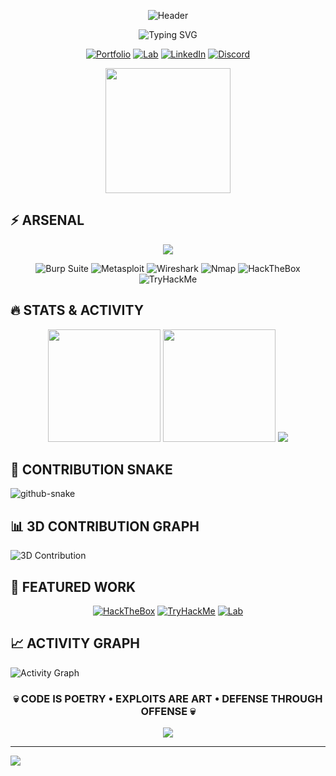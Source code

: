 <div align="center">

![Header](https://capsule-render.vercel.app/api?type=venom&height=300&text=JEROME%20ANDREW%20K&fontSize=70&color=0:00ff99,50:00d4ff,100:7400ff&stroke=ffffff&strokeWidth=2&fontColor=ffffff&animation=twinkling&fontAlignY=40&descAlignY=60&desc=🔐%20PENETRATION%20TESTER%20•%20CTF%20CHAMPION%20•%20BUG%20HUNTER%20🔐)

<img src="https://readme-typing-svg.demolab.com?font=Fira+Code&weight=700&size=32&pause=1000&color=00FF99&center=true&vCenter=true&multiline=true&repeat=true&width=800&height=120&lines=👾+HEY%2C+I'M+0xJERRY;💻+OFFENSIVE+SECURITY+%7C+RED+TEAMER;🎯+CHASING+ROOT+ONE+BOX+AT+A+TIME" alt="Typing SVG" />

[![Portfolio](https://img.shields.io/badge/🌐_PORTFOLIO-00ff99?style=for-the-badge&logoColor=black)](https://jerome.co.in)
[![Lab](https://img.shields.io/badge/🔬_LAB-ff00ff?style=for-the-badge&logoColor=black)](https://0xjerry.jerome.co.in)
[![LinkedIn](https://img.shields.io/badge/LINKEDIN-0077B5?style=for-the-badge&logo=linkedin&logoColor=white)](https://linkedin.com/in/jerome-andrew-k-093b2620a)
[![Discord](https://img.shields.io/badge/DISCORD-5865F2?style=for-the-badge&logo=discord&logoColor=white)](https://discord.com/users/1408916757069959231)

<img src="https://visitcount.itsvg.in/api?id=Jery0843&icon=9&color=6" width="200"/>

</div>

## ⚡ ARSENAL

<p align="center">
<img src="https://skillicons.dev/icons?i=python,bash,powershell,linux,kali,react,nodejs,vscode,git,github,docker,aws,cloudflare,nginx&perline=7&theme=dark" />
</p>

<div align="center">

![Burp Suite](https://img.shields.io/badge/BURP_SUITE-FF6633?style=for-the-badge&logo=burpsuite&logoColor=white)
![Metasploit](https://img.shields.io/badge/METASPLOIT-2596CD?style=for-the-badge&logo=metasploit&logoColor=white)
![Wireshark](https://img.shields.io/badge/WIRESHARK-1679A7?style=for-the-badge&logo=wireshark&logoColor=white)
![Nmap](https://img.shields.io/badge/NMAP-000000?style=for-the-badge&logo=hack-the-box&logoColor=white)
![HackTheBox](https://img.shields.io/badge/HACKTHEBOX-9FEF00?style=for-the-badge&logo=hackthebox&logoColor=black)
![TryHackMe](https://img.shields.io/badge/TRYHACKME-212C42?style=for-the-badge&logo=tryhackme&logoColor=white)

</div>

## 🔥 STATS & ACTIVITY

<div align="center">

<img height="180em" src="https://github-readme-stats.vercel.app/api?username=Jery0843&show_icons=true&theme=radical&hide_border=true&bg_color=0d1117&title_color=00ff99&icon_color=00d4ff&text_color=ffffff&ring_color=7400ff&fire_color=ff00ff"/>
<img height="180em" src="https://streak-stats.demolab.com?user=Jery0843&theme=radical&hide_border=true&background=0d1117&ring=00ff99&fire=ff00ff&currStreakLabel=00d4ff&sideNums=00ff99&currStreakNum=00d4ff&dates=ffffff"/>

<img src="https://github-profile-trophy.vercel.app/?username=Jery0843&theme=discord&no-frame=true&no-bg=true&margin-w=4&column=7&title=Commits,Repositories,Stars,Followers,PullRequest,Issues,MultiLanguage" />

</div>

## 🐍 CONTRIBUTION SNAKE

<picture>
  <source media="(prefers-color-scheme: dark)" srcset="https://raw.githubusercontent.com/Jery0843/Jery0843/output/github-snake-dark.svg" />
  <source media="(prefers-color-scheme: light)" srcset="https://raw.githubusercontent.com/Jery0843/Jery0843/output/github-snake.svg" />
  <img alt="github-snake" src="https://raw.githubusercontent.com/Jery0843/Jery0843/output/github-snake.svg" />
</picture>

## 📊 3D CONTRIBUTION GRAPH

![3D Contribution](https://raw.githubusercontent.com/Jery0843/Jery0843/main/profile-3d-contrib/profile-night-rainbow.svg)

## 🎯 FEATURED WORK

<div align="center">

[![HackTheBox](https://github-readme-stats.vercel.app/api/pin/?username=Jery0843&repo=HackTheBox&theme=radical&hide_border=true&bg_color=0d1117&title_color=00ff99&icon_color=00d4ff&text_color=ffffff)](https://github.com/Jery0843/HackTheBox)
[![TryHackMe](https://github-readme-stats.vercel.app/api/pin/?username=Jery0843&repo=TryHackMe&theme=radical&hide_border=true&bg_color=0d1117&title_color=00ff99&icon_color=00d4ff&text_color=ffffff)](https://github.com/Jery0843/TryHackMe)
[![Lab](https://github-readme-stats.vercel.app/api/pin/?username=Jery0843&repo=0xJerry-s-Lab&theme=radical&hide_border=true&bg_color=0d1117&title_color=00ff99&icon_color=00d4ff&text_color=ffffff)](https://github.com/Jery0843/0xJerry-s-Lab)

</div>

## 📈 ACTIVITY GRAPH

![Activity Graph](https://github-readme-activity-graph.vercel.app/graph?username=Jery0843&custom_title=0xJerry's%20Contribution%20Graph&hide_border=true&bg_color=0d1117&color=00ff99&line=00d4ff&point=ff00ff&area=true&area_color=7400ff)

<div align="center">

### 💀 CODE IS POETRY • EXPLOITS ARE ART • DEFENSE THROUGH OFFENSE 💀

<img src="https://quotes-github-readme.vercel.app/api?type=horizontal&theme=radical&border=true" />

</div>

---

<img src="https://capsule-render.vercel.app/api?type=waving&height=150&color=0:00ff99,50:00d4ff,100:7400ff&section=footer" />
